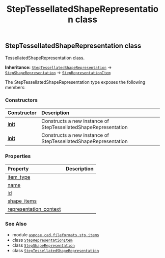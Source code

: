 ﻿---
title: StepTessellatedShapeRepresentation class
second_title: Aspose.CAD for Python via .NET API References
description: 
type: docs
weight: 710
url: /python-net/aspose.cad.fileformats.stp.items/steptessellatedshaperepresentation/
is_root: false
---

## StepTessellatedShapeRepresentation class

TessellatedShapeRepresentation class.



**Inheritance:** [`StepTessellatedShapeRepresentation`](/cad/python-net/aspose.cad.fileformats.stp.items/steptessellatedshaperepresentation) → 
[`StepShapeRepresentation`](/cad/python-net/aspose.cad.fileformats.stp.items/stepshaperepresentation) → 
[`StepRepresentationItem`](/cad/python-net/aspose.cad.fileformats.stp.items/steprepresentationitem)



The StepTessellatedShapeRepresentation type exposes the following members:

### Constructors
| Constructor | Description |
| :- | :- |
| [__init__](/cad/python-net/aspose.cad.fileformats.stp.items/steptessellatedshaperepresentation/__init__/#) | Constructs a new instance of StepTessellatedShapeRepresentation |
| [__init__](/cad/python-net/aspose.cad.fileformats.stp.items/steptessellatedshaperepresentation/__init__/#str-System.Collections.Generic.List<StepRepresentationItem>) | Constructs a new instance of StepTessellatedShapeRepresentation |


### Properties
| Property | Description |
| :- | :- |
| [item_type](/cad/python-net/aspose.cad.fileformats.stp.items/steptessellatedshaperepresentation/item_type) |  |
| [name](/cad/python-net/aspose.cad.fileformats.stp.items/steptessellatedshaperepresentation/name) |  |
| [id](/cad/python-net/aspose.cad.fileformats.stp.items/steptessellatedshaperepresentation/id) |  |
| [shape_items](/cad/python-net/aspose.cad.fileformats.stp.items/steptessellatedshaperepresentation/shape_items) |  |
| [representation_context](/cad/python-net/aspose.cad.fileformats.stp.items/steptessellatedshaperepresentation/representation_context) |  |



### See Also
* module [`aspose.cad.fileformats.stp.items`](..)
* class [`StepRepresentationItem`](/cad/python-net/aspose.cad.fileformats.stp.items/steprepresentationitem)
* class [`StepShapeRepresentation`](/cad/python-net/aspose.cad.fileformats.stp.items/stepshaperepresentation)
* class [`StepTessellatedShapeRepresentation`](/cad/python-net/aspose.cad.fileformats.stp.items/steptessellatedshaperepresentation)
